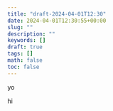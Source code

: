 ```yaml
---
title: "draft-2024-04-01T12:30"
date: 2024-04-01T12:30:55+00:00
slug: ""
description: ""
keywords: []
draft: true
tags: []
math: false
toc: false
---
```


yo

hi

